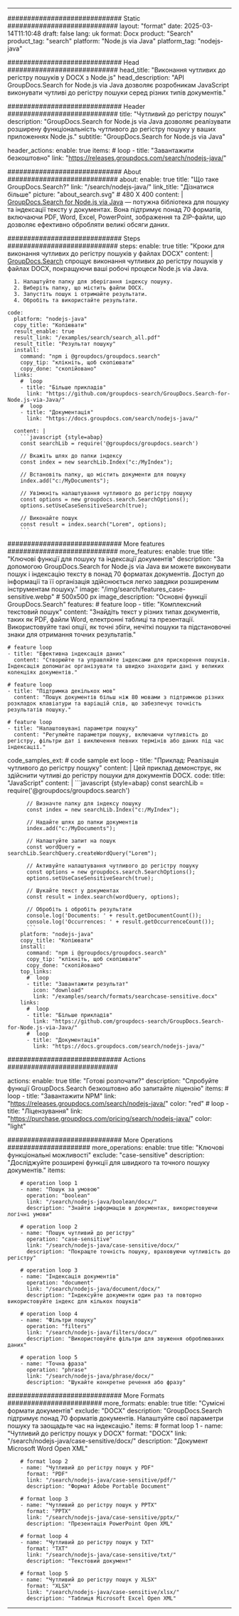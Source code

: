 
---
############################# Static ############################
layout: "format"
date:  2025-03-14T11:10:48
draft: false
lang: uk
format: Docx
product: "Search"
product_tag: "search"
platform: "Node.js via Java"
platform_tag: "nodejs-java"

############################# Head ############################
head_title: "Виконання чутливих до регістру пошуків у DOCX з Node.js"
head_description: "API GroupDocs.Search for Node.js via Java дозволяє розробникам JavaScript виконувати чутливі до регістру пошуки серед різних типів документів."

############################# Header ############################
title: "Чутливий до регістру пошук" 
description: "GroupDocs.Search for Node.js via Java дозволяє реалізувати розширену функціональність чутливого до регістру пошуку у ваших приложеннях Node.js."
subtitle: "GroupDocs.Search for Node.js via Java" 

header_actions:
  enable: true
  items:
    #  loop
    - title: "Завантажити безкоштовно"
      link: "https://releases.groupdocs.com/search/nodejs-java/"
      
############################# About ############################
about:
    enable: true
    title: "Що таке GroupDocs.Search?"
    link: "/search/nodejs-java/"
    link_title: "Дізнатися більше"
    picture: "about_search.svg" # 480 X 400
    content: |
       [GroupDocs.Search for Node.js via Java](/search/nodejs-java/) — потужна бібліотека для пошуку та індексації тексту у документах. Вона підтримує понад 70 форматів, включаючи PDF, Word, Excel, PowerPoint, зображення та ZIP-файли, що дозволяє ефективно обробляти великі обсяги даних.

############################# Steps ############################
steps:
    enable: true
    title: "Кроки для виконання чутливих до регістру пошуків у файлах DOCX"
    content: |
      [GroupDocs.Search](/search/nodejs-java/) спрощує виконання чутливих до регістру пошуків у файлах DOCX, покращуючи ваші робочі процеси Node.js via Java.
      
      1. Налаштуйте папку для зберігання індексу пошуку.
      2. Виберіть папку, що містить файли DOCX.
      3. Запустіть пошук і отримайте результати.
      4. Обробіть та використайте результати.
   
    code:
      platform: "nodejs-java"
      copy_title: "Копіювати"
      result_enable: true
      result_link: "/examples/search/search_all.pdf"
      result_title: "Результат пошуку"
      install:
        command: "npm i @groupdocs/groupdocs.search"
        copy_tip: "клікніть, щоб скопіювати"
        copy_done: "скопійовано"
      links:
        #  loop
        - title: "Більше прикладів"
          link: "https://github.com/groupdocs-search/GroupDocs.Search-for-Node.js-via-Java/"
        #  loop
        - title: "Документація"
          link: "https://docs.groupdocs.com/search/nodejs-java/"
          
      content: |
        ```javascript {style=abap}
        const searchLib = require('@groupdocs/groupdocs.search')

        // Вкажіть шлях до папки індексу
        const index = new searchLib.Index("c:/MyIndex");

        // Встановіть папку, що містить документи для пошуку
        index.add("c:/MyDocuments");

        // Увімкніть налаштування чутливого до регістру пошуку
        const options = new groupdocs.search.SearchOptions();
        options.setUseCaseSensitiveSearch(true);

        // Виконайте пошук
        const result = index.search("Lorem", options);
        ```            

############################# More features ############################
more_features:
  enable: true
  title: "Ключові функції для пошуку та індексації документів"
  description: "За допомогою GroupDocs.Search for Node.js via Java ви можете виконувати пошук і індексацію тексту в понад 70 форматах документів. Доступ до інформації та її організація здійснюється легко завдяки розширеним інструментам пошуку."
  image: "/img/search/features_case-sensitive.webp" # 500x500 px
  image_description: "Основні функції GroupDocs.Search"
  features:
    # feature loop
    - title: "Комплексний текстовий пошук"
      content: "Знайдіть текст у різних типах документів, таких як PDF, файли Word, електронні таблиці та презентації. Використовуйте такі опції, як точні збіги, нечіткі пошуки та підстановочні знаки для отримання точних результатів."

    # feature loop
    - title: "Ефективна індексація даних"
      content: "Створюйте та управляйте індексами для прискорення пошуків. Індексація допомагає організувати та швидко знаходити дані у великих колекціях документів."

    # feature loop
    - title: "Підтримка декількох мов"
      content: "Пошук документів більш ніж 80 мовами з підтримкою різних розкладок клавіатури та варіацій слів, що забезпечує точність результатів пошуку."

    # feature loop
    - title: "Налаштовувані параметри пошуку"
      content: "Регулюйте параметри пошуку, включаючи чутливість до регістру, фільтри дат і виключення певних термінів або даних під час індексації."
      
  code_samples_ext:
    # code sample ext loop
    - title: "Приклад: Реалізація чутливого до регістру пошуку"
      content: |
        Цей приклад демонструє, як здійснити чутливі до регістру пошуки для документів DOCX.
      code:
        title: "JavaScript"
        content: |
          ```javascript {style=abap}
          const searchLib = require('@groupdocs/groupdocs.search')
          
          // Визначте папку для індексу пошуку
          const index = new searchLib.Index("c:/MyIndex");
              
          // Надайте шлях до папки документів
          index.add("c:/MyDocuments");

          // Налаштуйте запит на пошук
          const wordQuery = searchLib.SearchQuery.createWordQuery("Lorem");

          // Активуйте налаштування чутливого до регістру пошуку
          const options = new groupdocs.search.SearchOptions();
          options.setUseCaseSensitiveSearch(true);

          // Шукайте текст у документах
          const result = index.search(wordQuery, options);
          
          // Обробіть і обробіть результати
          console.log('Documents: ' + result.getDocumentCount());
          console.log('Occurrences: ' + result.getOccurrenceCount());
          ```
        platform: "nodejs-java"
        copy_title: "Копіювати"
        install:
          command: "npm i @groupdocs/groupdocs.search"
          copy_tip: "клікніть, щоб скопіювати"
          copy_done: "скопійовано"
        top_links:
          #  loop
          - title: "Завантажити результат"
            icon: "download"
            link: "/examples/search/formats/searchcase-sensitive.docx"
        links:
          #  loop
          - title: "Більше прикладів"
            link: "https://github.com/groupdocs-search/GroupDocs.Search-for-Node.js-via-Java/"
          #  loop
          - title: "Документація"
            link: "https://docs.groupdocs.com/search/nodejs-java/"
            

            


############################# Actions ############################

actions:
  enable: true
  title: "Готові розпочати?"
  description: "Спробуйте функції GroupDocs.Search безкоштовно або запитайте ліцензію"
  items:
    #  loop
    - title: "Завантажити NPM"
      link: "https://releases.groupdocs.com/search/nodejs-java/"
      color: "red"
        #  loop
    - title: "Ліцензування"
      link: "https://purchase.groupdocs.com/pricing/search/nodejs-java/"
      color: "light"


############################# More Operations #####################
more_operations:
    enable: true
    title: "Ключові функціональні можливості"
    exclude: "case-sensitive"
    description: "Досліджуйте розширені функції для швидкого та точного пошуку документів."
    items: 
          
        # operation loop 1
        - name: "Пошук за умовою"
          operation: "boolean"
          link: "/search/nodejs-java/boolean/docx/"
          description: "Знайти інформацію в документах, використовуючи логічні умови"

        # operation loop 2
        - name: "Пошук чутливий до регістру"
          operation: "case-sensitive"
          link: "/search/nodejs-java/case-sensitive/docx/"
          description: "Покращте точність пошуку, враховуючи чутливість до регістру"

        # operation loop 3
        - name: "Індексація документів"
          operation: "document"
          link: "/search/nodejs-java/document/docx/"
          description: "Індексуйте документи один раз та повторно використовуйте індекс для кількох пошуків"

        # operation loop 4
        - name: "Фільтри пошуку"
          operation: "filters"
          link: "/search/nodejs-java/filters/docx/"
          description: "Використовуйте фільтри для звуження оброблюваних даних"

        # operation loop 5
        - name: "Точна фраза"
          operation: "phrase"
          link: "/search/nodejs-java/phrase/docx/"
          description: "Шукайте конкретне речення або фразу"
          
        
          
############################# More Formats ########################
more_formats:
    enable: true
    title: "Сумісні формати документів"
    exclude: "DOCX"
    description: "GroupDocs.Search підтримує понад 70 форматів документів. Налаштуйте свої параметри пошуку та заощадьте час на індексацію."
    items: 
        # format loop 1
        - name: "Чутливий до регістру пошук у DOCX"
          format: "DOCX"
          link: "/search/nodejs-java/case-sensitive/docx/"
          description: "Документ Microsoft Word Open XML"
          
        # format loop 2
        - name: "Чутливий до регістру пошук у PDF"
          format: "PDF"
          link: "/search/nodejs-java/case-sensitive/pdf/"
          description: "Формат Adobe Portable Document"
          
        # format loop 3
        - name: "Чутливий до регістру пошук у PPTX"
          format: "PPTX"
          link: "/search/nodejs-java/case-sensitive/pptx/"
          description: "Презентація PowerPoint Open XML"

        # format loop 4
        - name: "Чутливий до регістру пошук у TXT"
          format: "TXT"
          link: "/search/nodejs-java/case-sensitive/txt/"
          description: "Текстовий документ"
          
        # format loop 5
        - name: "Чутливий до регістру пошук у XLSX"
          format: "XLSX"
          link: "/search/nodejs-java/case-sensitive/xlsx/"
          description: "Таблиця Microsoft Excel Open XML"
  

---